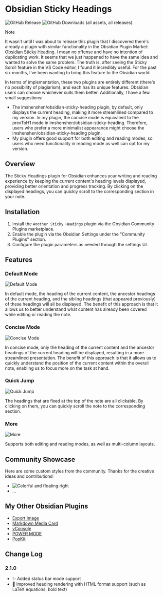 # Obsidian Sticky Headings

![GitHub Release](https://img.shields.io/github/v/release/zhouhua/obsidian-sticky-headings?include_prereleases&style=flat) ![GitHub Downloads (all assets, all releases)](https://img.shields.io/github/downloads/zhouhua/obsidian-sticky-headings/total?style=flat)

> [!NOTE]
>
> It wasn't until I was about to release this plugin that I discovered there's already a plugin with similar functionality in the Obsidian Plugin Market: [Obsidian Sticky Heading](https://github.com/imshenshen/obsidian-sticky-heading). I mean no offense and have no intention of duplicating work. It seems that we just happened to have the same idea and wanted to solve the same problem. The truth is, after seeing the Sticky Scroll feature in the VS Code editor, I found it incredibly useful. For the past six months, I’ve been wanting to bring this feature to the Obsidian world.
>
> In terms of implementation, these two plugins are entirely different (there's no possibility of plagiarism), and each has its unique features. Obsidian users can choose whichever suits them better. Additionally, I have a few small suggestions:
>
> * The imshenshen/obsidian-sticky-heading plugin, by default, only displays the current heading, making it more streamlined compared to my version. In my plugin, the concise mode is equivalent to the prevToH1 mode in imshenshen/obsidian-sticky-heading. Therefore, users who prefer a more minimalist appearance might choose the imshenshen/obsidian-sticky-heading plugin.
> * My plugin offers good support for both editing and reading modes, so users who need functionality in reading mode as well can opt for my version.

## Overview

The Sticky Headings plugin for Obsidian enhances your writing and reading experience by keeping the current content's heading levels displayed, providing better orientation and progress tracking. By clicking on the displayed headings, you can quickly scroll to the corresponding section in your note.

## Installation

1. Install the `Another Sticky Headings` plugin via the Obsidian Community Plugins marketplace.
2. Enable the plugin via the Obsidian Settings under the "Community Plugins" section.
3. Configure the plugin parameters as needed through the settings UI.

## Features

### Default Mode

![Default Mode](./screenshots/defaultMode.gif)

In default mode, the heading of the current content, the ancestor headings of the current heading, and the sibling headings (that appeared previously) of these headings will all be displayed. The benefit of this approach is that it allows us to better understand what content has already been covered while editing or reading the note.

### Concise Mode

![Concise Mode](./screenshots/conciseMode.gif)

In concise mode, only the heading of the current content and the ancestor headings of the current heading will be displayed, resulting in a more streamlined presentation. The benefit of this approach is that it allows us to quickly understand the position of the current content within the overall note, enabling us to focus more on the task at hand.

### Quick Jump

![Quick Jump](./screenshots/quickJump.gif)

The headings that are fixed at the top of the note are all clickable. By clicking on them, you can quickly scroll the note to the corresponding section.

### More

![More](./screenshots/more.gif)

Supports both editing and reading modes, as well as multi-column layouts.

## Community Showcase

Here are some custom styles from the community. Thanks for the creative ideas and contributions!

* ![Colorful and floating right](https://gist.github.com/Aiuanyu/8539a8425435406ea79cbc64eaea6082)
* ...

## My Other Obsidian Plugins

* [Export Image](https://github.com/zhouhua/obsidian-export-image)
* [Markdown Media Card](https://github.com/zhouhua/obsidian-markdown-media-card)
* [vConsole](https://github.com/zhouhua/obsidian-vconsole)
* [POWER MODE](https://github.com/zhouhua/obsidian-power-mode)
* [PopKit](https://github.com/zhouhua/obsidian-popkit)

## Change Log

### 2.1.0

* ✨ Added status bar mode support
* 🎨 Improved heading rendering with HTML format support (such as LaTeX equations, bold text)
